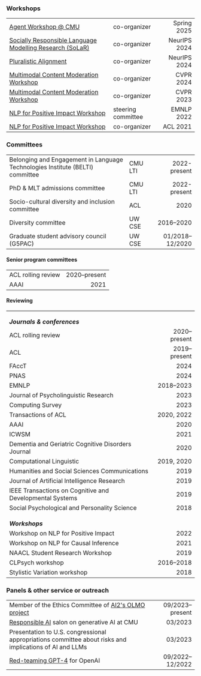 ### Workshops

|                                                              |                    |              |
| ------------------------------------------------------------ | ------------------ | -----------: |
| [Agent Workshop @ CMU](https://cmu-agent-workshop.github.io/) | co-organizer       |  Spring 2025 |
| [Socially Responsible Language Modelling Research (SoLaR)](https://solar-neurips.github.io/) | co-organizer       | NeurIPS 2024 |
| [Pluralistic Alignment](https://pluralistic-alignment.github.io/) | co-organizer       | NeurIPS 2024 |
| [Multimodal Content Moderation Workshop](https://multimodal-content-moderation.github.io/) | co-organizer       |    CVPR 2024 |
| [Multimodal Content Moderation Workshop](https://multimodal-content-moderation.github.io/mmcm23/index.html) | co-organizer       |    CVPR 2023 |
| [NLP for Positive Impact Workshop](https://sites.google.com/view/nlp4positiveimpact) | steering committee |   EMNLP 2022 |
| [NLP for Positive Impact Workshop](https://sites.google.com/view/nlp4positiveimpact/previous-workshops/acl-2021-workshop) | co-organizer       |     ACL 2021 |

### Committees

|                                                              |         |                 |
| ------------------------------------------------------------ | ------- | --------------: |
| Belonging and Engagement in Language Technologies Institute (BELTI) committee | CMU LTI |    2022-present |
| PhD & MLT admissions committee                               | CMU LTI |    2022-present |
| Socio-cultural diversity and inclusion committee             | ACL     |            2020 |
| Diversity committee                                          | UW CSE  |       2016–2020 |
| Graduate student advisory council (G5PAC)                    | UW CSE  | 01/2018–12/2020 |

#### Senior program committees

|                    |              |
| ------------------ | -----------: |
| ACL rolling review | 2020–present |
| AAAI               |         2021 |

#### Reviewing


|                                                              |              |
| ------------------------------------------------------------ | -----------: |
| <strong style="margin-top: 1em; display: block;">*Journals & conferences*</strong> |              |
| ACL rolling review                                           | 2020–present |
| ACL                                                          | 2019–present |
| FAccT                                                        |         2024 |
| PNAS                                                         |         2024 |
| EMNLP                                                        |    2018–2023 |
| Journal of Psycholinguistic Research                         |         2023 |
| Computing Survey                                             |         2023 |
| Transactions of ACL                                          |  2020,  2022 |
| AAAI                                                         |         2020 |
| ICWSM                                                        |         2021 |
| Dementia and Geriatric Cognitive Disorders Journal           |         2020 |
| Computational Linguistic                                     |   2019, 2020 |
| Humanities and Social Sciences Communications                |         2019 |
| Journal of Artificial Intelligence Research                  |         2019 |
| IEEE Transactions on Cognitive and Developmental Systems     |         2019 |
| Social Psychological and Personality Science                 |         2018 |
| <strong style="margin-top: 1em; display: block;">*Workshops*</strong> |              |
| Workshop on NLP for Positive Impact                          |         2022 |
| Workshop on NLP for Causal Inference                         |         2021 |
| NAACL Student Research Workshop                              |         2019 |
| CLPsych workshop                                             |    2016–2018 |
| Stylistic Variation workshop                                 |         2018 |

### Panels & other service or outreach

|                                                              |                       |
| ------------------------------------------------------------ | --------------------: |
| Member of the Ethics Committee of [AI2's OLMO project](https://allenai.org/olmo) |       09/2023–present |
| [Responsible AI](https://www.cmu.edu/block-center/responsible-ai/index.html) salon on generative AI at CMU |               03/2023 |
| Presentation to U.S. congressional appropriations committee about risks and implications of AI and LLMs |               03/2023 |
| [Red-teaming GPT-4](https://cdn.openai.com/papers/gpt-4-system-card.pdf) for OpenAI | 09/2022&ndash;12/2022 |
